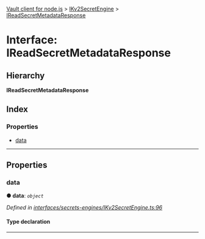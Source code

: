 [Vault client for node.js](../README.md) > [IKv2SecretEngine](../modules/ikv2secretengine.md) > [IReadSecretMetadataResponse](../interfaces/ikv2secretengine.ireadsecretmetadataresponse.md)

# Interface: IReadSecretMetadataResponse

## Hierarchy

**IReadSecretMetadataResponse**

## Index

### Properties

* [data](ikv2secretengine.ireadsecretmetadataresponse.md#data)

---

## Properties

<a id="data"></a>

###  data

**● data**: *`object`*

*Defined in [interfaces/secrets-engines/IKv2SecretEngine.ts:96](https://github.com/theogravity/vault-tacular/blob/560d138/src/interfaces/secrets-engines/IKv2SecretEngine.ts#L96)*

#### Type declaration

___

